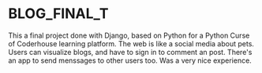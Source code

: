 # BLOG_FINAL_T
This a final project done with Django, based on Python for a Python Curse of Coderhouse learning platform.
The web is like a social media about pets. Users can visualize blogs, and have to sign in to comment an post. 
There's an app to send menssages to other users too.
Was a very nice experience.
